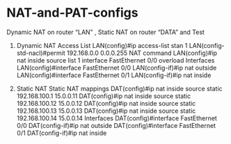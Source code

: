 # NAT-and-PAT-configs
Dynamic NAT on router “LAN” , Static NAT on router “DATA” and  Test


1. Dynamic NAT
Access List
LAN(config)#ip access-list stan 1
LAN(config-std-nacl)#permit 192.168.0.0 0.0.0.255
NAT command
LAN(config)#ip nat inside source list 1 interface FastEthernet 0/0 overload
Interfaces
LAN(config)#interface FastEthernet 0/0
LAN(config-if)#ip nat outside
LAN(config)#interface FastEthernet 0/1
LAN(config-if)#ip nat inside

2. Static NAT
Static NAT mappings
DAT(config)#ip nat inside source static 192.168.100.1 15.0.0.11
DAT(config)#ip nat inside source static 192.168.100.12 15.0.0.12
DAT(config)#ip nat inside source static 192.168.100.13 15.0.0.13
DAT(config)#ip nat inside source static 192.168.100.14 15.0.0.14
Interfaces
DAT(config)#interface FastEthernet 0/0
DAT(config-if)#ip nat outside
DAT(config)#interface FastEthernet 0/1
DAT(config-if)#ip nat inside
